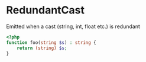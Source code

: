 # RedundantCast

Emitted when a cast (string, int, float etc.) is redundant

```php
<?php
function foo(string $s) : string {
    return (string) $s;
}
```
